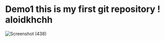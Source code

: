 # Demo1    this is my first git repository ! aloidkhchh
![Screenshot (438)](https://user-images.githubusercontent.com/128923920/228616646-6f709152-bb19-48ea-abe1-811d3deca19d.png)
